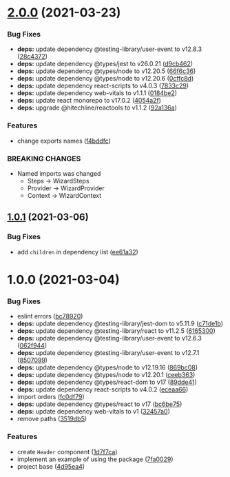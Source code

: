 # [2.0.0](https://github.com/hitechline/react-wizard/compare/v1.0.1...v2.0.0) (2021-03-23)


### Bug Fixes

* **deps:** update dependency @testing-library/user-event to v12.8.3 ([28c4372](https://github.com/hitechline/react-wizard/commit/28c4372ec11644818f74ad54aa8cf4706acca731))
* **deps:** update dependency @types/jest to v26.0.21 ([d9cb462](https://github.com/hitechline/react-wizard/commit/d9cb4626931fddc8b19fffc477b9ced62168075f))
* **deps:** update dependency @types/node to v12.20.5 ([66f6c36](https://github.com/hitechline/react-wizard/commit/66f6c360ae88ef75fa42886b4f64f47392d99740))
* **deps:** update dependency @types/node to v12.20.6 ([0cffc8d](https://github.com/hitechline/react-wizard/commit/0cffc8d6b83fa4e0ffba8149c577fad5b2c78e31))
* **deps:** update dependency react-scripts to v4.0.3 ([7833c29](https://github.com/hitechline/react-wizard/commit/7833c299badc0d5bdf4e82a0012bcec25ff906d9))
* **deps:** update dependency web-vitals to v1.1.1 ([0184be2](https://github.com/hitechline/react-wizard/commit/0184be24511708240e8ad272d217bb64d931a3c3))
* **deps:** update react monorepo to v17.0.2 ([4054a2f](https://github.com/hitechline/react-wizard/commit/4054a2f3dd19fbe715bbfca5d2dc7a284c56959c))
* **deps:** upgrade @hitechline/reactools to v1.1.2 ([92a136a](https://github.com/hitechline/react-wizard/commit/92a136a7bc7c4b746c044b30f78ef7ece904d804))


### Features

* change exports names ([f4bddfc](https://github.com/hitechline/react-wizard/commit/f4bddfc31756549bb5b51e9bb38404cc363e0d6f))


### BREAKING CHANGES

* Named imports was changed
  * Steps -> WizardSteps
  * Provider -> WizardProvider
  * Context -> WizardContext

## [1.0.1](https://github.com/hitechline/react-wizard/compare/v1.0.0...v1.0.1) (2021-03-06)


### Bug Fixes

* add `children` in dependency list ([ee61a32](https://github.com/hitechline/react-wizard/commit/ee61a3215cdce66a053a3a3ec16aeb354eeb4a19))

# 1.0.0 (2021-03-04)


### Bug Fixes

* eslint errors ([bc78920](https://github.com/hitechline/react-wizard/commit/bc7892091bf7a88d552e1c9173fdd048e4930128))
* **deps:** update dependency @testing-library/jest-dom to v5.11.9 ([c71de1b](https://github.com/hitechline/react-wizard/commit/c71de1b762c4b46aa24386adc059c60bf8180002))
* **deps:** update dependency @testing-library/react to v11.2.5 ([6165300](https://github.com/hitechline/react-wizard/commit/61653005d7637bc74f4638ddeeb30da21fe26fa7))
* **deps:** update dependency @testing-library/user-event to v12.6.3 ([062f944](https://github.com/hitechline/react-wizard/commit/062f944cc656e86951ba0c4d7112e6688665f830))
* **deps:** update dependency @testing-library/user-event to v12.7.1 ([8507099](https://github.com/hitechline/react-wizard/commit/8507099f092cd526b3a32d12f1efe7ac00316a88))
* **deps:** update dependency @types/node to v12.19.16 ([869bc08](https://github.com/hitechline/react-wizard/commit/869bc085b0b8d4c95799907bbd7ad1e85cf2512c))
* **deps:** update dependency @types/node to v12.20.1 ([ceeb363](https://github.com/hitechline/react-wizard/commit/ceeb36349109c255dfc5c65024896ed534798967))
* **deps:** update dependency @types/react-dom to v17 ([89dde41](https://github.com/hitechline/react-wizard/commit/89dde41792f9b9a9e5ea44c329f8015b08600292))
* **deps:** update dependency react-scripts to v4.0.2 ([eceaa66](https://github.com/hitechline/react-wizard/commit/eceaa66ddffa26ee5bd5313ec0f8143b8ffb766c))
* import orders ([fc0df79](https://github.com/hitechline/react-wizard/commit/fc0df79cd3d2d58650df58ad3ec20ce17f7f598b))
* **deps:** update dependency @types/react to v17 ([bc6be75](https://github.com/hitechline/react-wizard/commit/bc6be75a15e356ed0dcb92b3e101ebad64ca7946))
* **deps:** update dependency web-vitals to v1 ([32457a0](https://github.com/hitechline/react-wizard/commit/32457a0f8126fa2da6603760579409d1d3ed5a50))
* remove paths ([3519db5](https://github.com/hitechline/react-wizard/commit/3519db54820a84acc2c6dd6d7152cbe931cb4a8f))


### Features

* create `Header` component ([1d7f7ca](https://github.com/hitechline/react-wizard/commit/1d7f7ca163bd2883c698f770caf313e69b4a8a41))
* implement an example of using the package ([7fa0029](https://github.com/hitechline/react-wizard/commit/7fa002978839347081e9e3cafd8d60693233320d))
* project base ([4d95ea4](https://github.com/hitechline/react-wizard/commit/4d95ea4d53c95a1d46c982da7b41eb4f51ee5f75))
